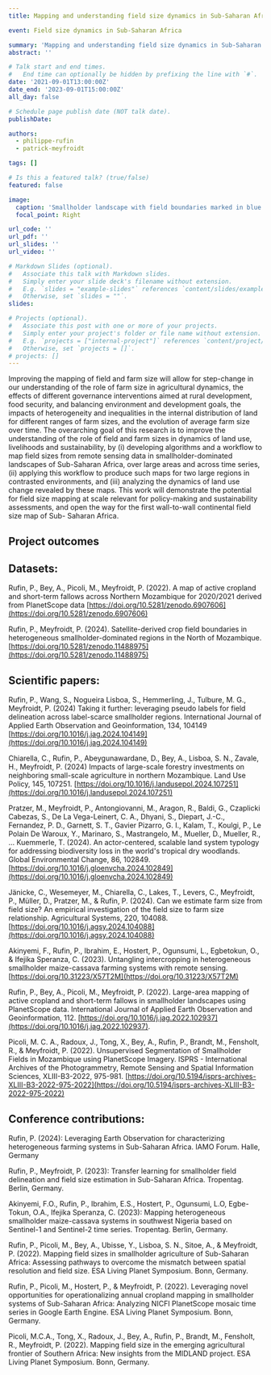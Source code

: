 ```yaml
---
title: Mapping and understanding field size dynamics in Sub-Saharan Africa 

event: Field size dynamics in Sub-Saharan Africa 

summary: 'Mapping and understanding field size dynamics in Sub-Saharan Africa'
abstract: ''

# Talk start and end times.
#   End time can optionally be hidden by prefixing the line with `#`.
date: '2021-09-01T13:00:00Z'
date_end: '2023-09-01T15:00:00Z'
all_day: false

# Schedule page publish date (NOT talk date).
publishDate: 

authors: 
  - philippe-rufin
  - patrick-meyfroidt

tags: []

# Is this a featured talk? (true/false)
featured: false

image:
  caption: 'Smallholder landscape with field boundaries marked in blue dashed lines. Scale bars indicate pixel size of commonly used satellite sensors. Image acquired during field campaign in Northern Mozambique in 2021.'
  focal_point: Right

url_code: ''
url_pdf: ''
url_slides: ''
url_video: ''

# Markdown Slides (optional).
#   Associate this talk with Markdown slides.
#   Simply enter your slide deck's filename without extension.
#   E.g. `slides = "example-slides"` references `content/slides/example-slides.md`.
#   Otherwise, set `slides = ""`.
slides:

# Projects (optional).
#   Associate this post with one or more of your projects.
#   Simply enter your project's folder or file name without extension.
#   E.g. `projects = ["internal-project"]` references `content/project/deep-learning/index.md`.
#   Otherwise, set `projects = []`.
# projects: []
---
```


Improving the mapping of field and farm size will allow for step-change in our understanding of the role of farm size in agricultural dynamics, the effects of different governance interventions aimed at rural development, food security, and balancing environment and development goals, the impacts of heterogeneity and inequalities in the internal distribution of land for different ranges of farm sizes, and the evolution of average farm size over time.
The overarching goal of this research is to improve the understanding of the role of field and farm sizes in dynamics of land use, livelihoods and sustainability, by (i) developing algorithms and a workflow to map field sizes from remote sensing data in smallholder-dominated landscapes of Sub-Saharan Africa, over large areas and across time series, (ii) applying this workflow to produce such maps for two large regions in contrasted environments, and (iii) analyzing the dynamics of land use change revealed by these maps. This work will demonstrate the potential for field size mapping at scale relevant for policy-making and sustainability assessments, and open the way for the first wall-to-wall continental field size map of Sub- Saharan Africa.

## Project outcomes

## Datasets:

Rufin, P., Bey, A., Picoli, M., Meyfroidt, P. (2022). A map of active cropland and short-term fallows across Northern Mozambique for 2020/2021 derived from PlanetScope data 
[https://doi.org/10.5281/zenodo.6907606](https://doi.org/10.5281/zenodo.6907606)

Rufin, P., Meyfroidt, P. (2024). Satellite-derived crop field boundaries in heterogeneous smallholder-dominated regions in the North of Mozambique. [https://doi.org/10.5281/zenodo.11488975](https://doi.org/10.5281/zenodo.11488975)

## Scientific papers:

Rufin, P., Wang, S., Nogueira Lisboa, S., Hemmerling, J., Tulbure, M. G., Meyfroidt, P. (2024) Taking it further: leveraging pseudo labels for field delineation across label-scarce smallholder regions. International Journal of Applied Earth Observation and Geoinformation, 134, 104149 [https://doi.org/10.1016/j.jag.2024.104149](https://doi.org/10.1016/j.jag.2024.104149) 

Chiarella, C., Rufin, P., Abeygunawardane, D., Bey, A., Lisboa, S. N., Zavale, H., Meyfroidt, P. (2024) Impacts of large-scale forestry investments on neighboring small-scale agriculture in northern Mozambique. Land Use Policy, 145, 107251. [https://doi.org/10.1016/j.landusepol.2024.107251](https://doi.org/10.1016/j.landusepol.2024.107251) 

Pratzer, M., Meyfroidt, P., Antongiovanni, M., Aragon, R., Baldi, G., Czaplicki Cabezas, S., De La Vega-Leinert, C. A., Dhyani, S., Diepart, J.-C., Fernandez, P. D., Garnett, S. T., Gavier Pizarro, G. I., Kalam, T., Koulgi, P., Le Polain De Waroux, Y., Marinaro, S., Mastrangelo, M., Mueller, D., Mueller, R., … Kuemmerle, T. (2024). An actor-centered, scalable land system typology for addressing biodiversity loss in the world's tropical dry woodlands. Global Environmental Change, 86, 102849. [https://doi.org/10.1016/j.gloenvcha.2024.102849](https://doi.org/10.1016/j.gloenvcha.2024.102849)

Jänicke, C., Wesemeyer, M., Chiarella, C., Lakes, T., Levers, C., Meyfroidt, P., Müller, D., Pratzer, M., & Rufin, P. (2024). Can we estimate farm size from field size? An empirical investigation of the field size to farm size relationship. Agricultural Systems, 220, 104088. [https://doi.org/10.1016/j.agsy.2024.104088](https://doi.org/10.1016/j.agsy.2024.104088)

Akinyemi, F., Rufin, P., Ibrahim, E., Hostert, P., Ogunsumi, L., Egbetokun, O., & Ifejika Speranza, C. (2023). Untangling intercropping in heterogeneous smallholder maize-cassava farming systems with remote sensing. [https://doi.org/10.31223/X57T2M](https://doi.org/10.31223/X57T2M)

Rufin, P., Bey, A., Picoli, M., Meyfroidt, P. (2022). Large-area mapping of active cropland and short-term fallows in smallholder landscapes using PlanetScope data. International Journal of Applied Earth Observation and Geoinformation, 112. [https://doi.org/10.1016/j.jag.2022.102937](https://doi.org/10.1016/j.jag.2022.102937).

Picoli, M. C. A., Radoux, J., Tong, X., Bey, A., Rufin, P., Brandt, M., Fensholt, R., & Meyfroidt, P. (2022). Unsupervised Segmentation of Smallholder Fields in Mozambique using PlanetScope Imagery. ISPRS - International Archives of the Photogrammetry, Remote Sensing and Spatial Information Sciences, XLIII-B3-2022, 975-981. [https://doi.org/10.5194/isprs-archives-XLIII-B3-2022-975-2022](https://doi.org/10.5194/isprs-archives-XLIII-B3-2022-975-2022)

## Conference contributions:

Rufin, P. (2024): Leveraging Earth Observation for characterizing heterogeneous farming systems in Sub-Saharan Africa. IAMO Forum. Halle, Germany

Rufin, P., Meyfroidt, P. (2023): Transfer learning for smallholder field delineation and field size estimation in Sub-Saharan Africa. Tropentag. Berlin, Germany.

Akinyemi, F.O., Rufin, P., Ibrahim, E.S., Hostert, P., Ogunsumi, L.O, Egbe-Tokun, O.A., Ifejika Speranza, C. (2023): Mapping heterogeneous smallholder maize-cassava systems in southwest Nigeria based on Sentinel-1 and Sentinel-2 time series. Tropentag. Berlin, Germany.

Rufin, P., Picoli, M., Bey, A., Ubisse, Y., Lisboa, S. N., Sitoe, A., & Meyfroidt, P. (2022). Mapping field sizes in smallholder agriculture of Sub-Saharan Africa: Assessing pathways to overcome the mismatch between spatial resolution and field size. ESA Living Planet Symposium. Bonn, Germany.

Rufin, P., Picoli, M., Hostert, P., & Meyfroidt, P. (2022). Leveraging novel opportunities for operationalizing annual cropland mapping in smallholder systems of Sub-Saharan Africa: Analyzing NICFI PlanetScope mosaic time series in Google Earth Engine. ESA Living Planet Symposium. Bonn, Germany.

Picoli, M.C.A., Tong, X., Radoux, J., Bey, A., Rufin, P., Brandt, M., Fensholt, R., Meyfroidt, P. (2022). Mapping field size in the emerging agricultural frontier of Southern Africa: New insights from the MIDLAND project. ESA Living Planet Symposium. Bonn, Germany.
